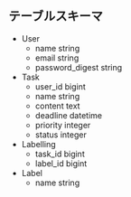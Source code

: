 ## テーブルスキーマ
* User
  - name string
  - email string
  - password_digest string
* Task
  - user_id bigint
  - name string
  - content text
  - deadline datetime
  - priority integer
  - status integer
* Labelling
  - task_id bigint
  - label_id bigint
* Label
  - name string